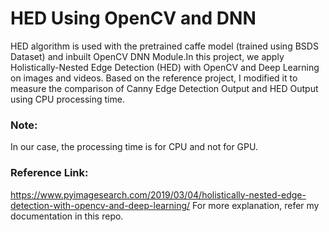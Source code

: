 # HED Using OpenCV and DNN
HED algorithm is used with the pretrained caffe model (trained using BSDS Dataset) and inbuilt OpenCV DNN Module.In this project, we apply Holistically-Nested Edge Detection (HED) with OpenCV and Deep Learning on images and videos. Based on the reference project, I modified it to measure the comparison of Canny Edge Detection Output and HED Output using CPU processing time. 

### Note:
In our case, the processing time is for CPU and not for GPU.
 
### Reference Link: 
https://www.pyimagesearch.com/2019/03/04/holistically-nested-edge-detection-with-opencv-and-deep-learning/
For more explanation, refer my documentation in this repo.
